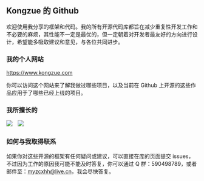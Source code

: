## Kongzue 的 Github

欢迎使用我分享的框架和代码。我的所有开源代码库都旨在减少重复性开发工作和不必要的麻烦，其性能不一定是最优的，但一定朝着对开发者最友好的方向进行设计，希望能多吸取建议和意见，与各位共同进步。

### 我的个人网站

https://www.kongzue.com

你可以访问这个网站来了解我做过哪些项目，以及当前在 Github 上开源的这些作品应用于了哪些已经上线的项目。

### 我所擅长的

<img src="https://img.shields.io/badge/Android-Programmer-green?style=flat&logo=appveyor" />　<img src="https://img.shields.io/badge/UI-Designer-blue?style=flat&logo=appveyor" />

### 如何与我取得联系

如果你对这些开源的框架有任何疑问或建议，可以直接在库的页面提交 issues，不过因为工作的原因我可能不能及时答复，你可以通过 Q 群：590498789，或者邮件至：myzcxhh@live.cn，我会尽快答复。

